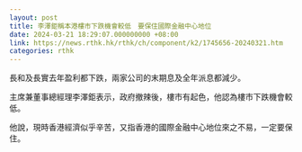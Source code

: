 ```yaml
---
layout: post
title: 李澤鉅稱本港樓市下跌機會較低　要保住國際金融中心地位
date: 2024-03-21 18:29:07.000000000 +08:00
link: https://news.rthk.hk/rthk/ch/component/k2/1745656-20240321.htm
categories: rthk
---
```


長和及長實去年盈利都下跌，兩家公司的末期息及全年派息都減少。

主席兼董事總經理李澤鉅表示，政府撤辣後，樓市有起色，他認為樓市下跌機會較低。

他說，現時香港經濟似乎辛苦，又指香港的國際金融中心地位來之不易，一定要保住。
